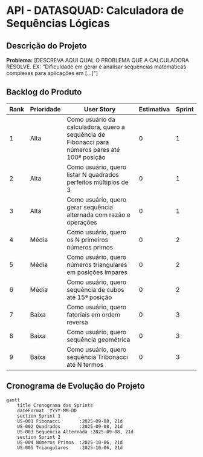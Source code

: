 # API - DATASQUAD: Calculadora de Sequências Lógicas

##  Descrição do Projeto
**Problema:** [DESCREVA AQUI QUAL O PROBLEMA QUE A CALCULADORA RESOLVE. EX: "Dificuldade em gerar e analisar sequências matemáticas complexas para aplicações em [...]"]

##  Backlog do Produto

| Rank | Prioridade | User Story | Estimativa | Sprint |
|------|------------|------------|------------|--------|
| 1 | Alta | Como usuário da calculadora, quero a sequência de Fibonacci para números pares até 100ª posição | 0 | 1 |
| 2 | Alta | Como usuário, quero listar N quadrados perfeitos múltiplos de 3 | 0 | 1 |
| 3 | Alta | Como usuário, quero gerar sequência alternada com razão e operações | 0 | 1 |
| 4 | Média | Como usuário, quero os N primeiros números primos | 0 | 2 |
| 5 | Média | Como usuário, quero números triangulares em posições ímpares | 0 | 2 |
| 6 | Média | Como usuário, quero sequência de cubos até 15ª posição | 0 | 2 |
| 7 | Baixa | Como usuário, quero fatoriais em ordem reversa | 0 | 3 |
| 8 | Baixa | Como usuário, quero sequência geométrica | 0 | 3 |
| 9 | Baixa | Como usuário, quero sequência Tribonacci até N termos | 0 | 3 |

##  Cronograma de Evolução do Projeto
```mermaid
gantt
    title Cronograma das Sprints
    dateFormat  YYYY-MM-DD
    section Sprint 1
    US-001 Fibonacci       :2025-09-08, 21d
    US-002 Quadrados       :2025-09-08, 21d  
    US-003 Sequência Alternada :2025-09-08, 21d
    section Sprint 2
    US-004 Números Primos  :2025-10-06, 21d
    US-005 Triangulares    :2025-10-06, 21d

